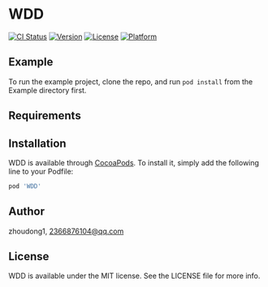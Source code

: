 # WDD

[![CI Status](https://img.shields.io/travis/zhoudong1/WDD.svg?style=flat)](https://travis-ci.org/zhoudong1/WDD)
[![Version](https://img.shields.io/cocoapods/v/WDD.svg?style=flat)](https://cocoapods.org/pods/WDD)
[![License](https://img.shields.io/cocoapods/l/WDD.svg?style=flat)](https://cocoapods.org/pods/WDD)
[![Platform](https://img.shields.io/cocoapods/p/WDD.svg?style=flat)](https://cocoapods.org/pods/WDD)

## Example

To run the example project, clone the repo, and run `pod install` from the Example directory first.

## Requirements

## Installation

WDD is available through [CocoaPods](https://cocoapods.org). To install
it, simply add the following line to your Podfile:

```ruby
pod 'WDD'
```

## Author

zhoudong1, 2366876104@qq.com

## License

WDD is available under the MIT license. See the LICENSE file for more info.

